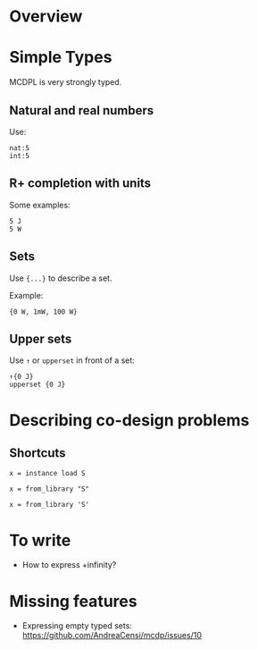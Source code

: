 

Overview
========



Simple Types
============

MCDPL is very strongly typed.


Natural and real numbers
------------------------

Use:

	nat:5
	int:5


R+ completion with units
------------------------

Some examples:

	5 J
	5 W


Sets
----

Use ``{...}`` to describe a set.

Example:

	{0 W, 1mW, 100 W}


Upper sets
----------

Use ``↑`` or ``upperset`` in front of a set:

	↑{0 J}
	upperset {0 J}	


Describing co-design problems
=============================


Shortcuts
---------

	x = instance load S

	x = from_library "S"

	x = from_library 'S'



To write
========

* How to express +infinity?

Missing features
================

* Expressing empty typed sets: https://github.com/AndreaCensi/mcdp/issues/10
